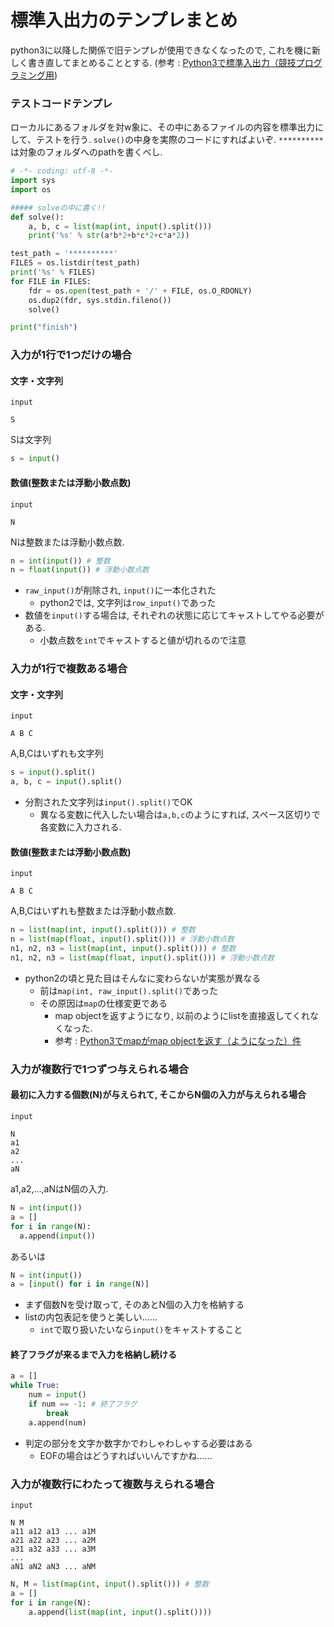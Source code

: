 # 標準入出力のテンプレまとめ
python3に以降した関係で旧テンプレが使用できなくなったので, これを機に新しく書き直してまとめることとする.
(参考 : [Python3で標準入出力（競技プログラミング用](http://qiita.com/chuck0523/items/8e703a307333f91c209f))
### テストコードテンプレ
ローカルにあるフォルダを対w象に、その中にあるファイルの内容を標準出力にして、テストを行う.
`solve()`の中身を実際のコードにすればよいぞ.
`**********`は対象のフォルダへのpathを書くべし.

``` python
# -*- coding: utf-8 -*-
import sys
import os

##### solveの中に書く!!
def solve():
    a, b, c = list(map(int, input().split()))
    print('%s' % str(a*b*2+b*c*2+c*a*2))

test_path = '**********'
FILES = os.listdir(test_path)
print('%s' % FILES)
for FILE in FILES:
    fdr = os.open(test_path + '/' + FILE, os.O_RDONLY)
    os.dup2(fdr, sys.stdin.fileno())
    solve()

print("finish")
```

### 入力が1行で1つだけの場合
#### 文字・文字列
`input`
```
S
```
Sは文字列
``` python
s = input()
```
#### 数値(整数または浮動小数点数)
`input`
```
N
```
Nは整数または浮動小数点数.
``` python
n = int(input()) # 整数
n = float(input()) # 浮動小数点数
```

- `raw_input()`が削除され, `input()`に一本化された
  - python2では, 文字列は`row_input()`であった
- 数値を`input()`する場合は, それぞれの状態に応じてキャストしてやる必要がある.
  - 小数点数を`int`でキャストすると値が切れるので注意

### 入力が1行で複数ある場合
#### 文字・文字列
`input`
```
A B C
```
A,B,Cはいずれも文字列
``` python
s = input().split()
a, b, c = input().split()
```
- 分割された文字列は`input().split()`でOK
  - 異なる変数に代入したい場合は`a,b,c`のようにすれば, スペース区切りで各変数に入力される.

#### 数値(整数または浮動小数点数)
`input`
```
A B C
```
A,B,Cはいずれも整数または浮動小数点数.
``` python
n = list(map(int, input().split())) # 整数
n = list(map(float, input().split())) # 浮動小数点数
n1, n2, n3 = list(map(int, input().split())) # 整数
n1, n2, n3 = list(map(float, input().split())) # 浮動小数点数
```
- python2の頃と見た目はそんなに変わらないが実態が異なる
  - 前は`map(int, raw_input().split()`であった
  - その原因は`map`の仕様変更である
    - map objectを返すようになり, 以前のようにlistを直接返してくれなくなった.
    - 参考 : [Python3でmapがmap objectを返す（ようになった）件](http://swimmingpython.net/ja/?p=565)

### 入力が複数行で1つずつ与えられる場合
#### 最初に入力する個数(N)が与えられて, そこからN個の入力が与えられる場合
`input`
```
N
a1
a2
...
aN
```
a1,a2,...,aNはN個の入力.
``` python
N = int(input())
a = []
for i in range(N):
  a.append(input())
```
あるいは
``` python
N = int(input())
a = [input() for i in range(N)]
```
- まず個数Nを受け取って, そのあとN個の入力を格納する
- listの内包表記を使うと美しい……
  - `int`で取り扱いたいなら`input()`をキャストすること

#### 終了フラグが来るまで入力を格納し続ける
``` python
a = []
while True:
    num = input()
    if num == -1: # 終了フラグ
        break
    a.append(num)
```
- 判定の部分を文字か数字かでわしゃわしゃする必要はある
  - EOFの場合はどうすればいいんですかね……

### 入力が複数行にわたって複数与えられる場合
`input`
```
N M
a11 a12 a13 ... a1M
a21 a22 a23 ... a2M
a31 a32 a33 ... a3M
...
aN1 aN2 aN3 ... aNM
```
``` python
N, M = list(map(int, input().split())) # 整数
a = []
for i in range(N):
    a.append(list(map(int, input().split())))
```
